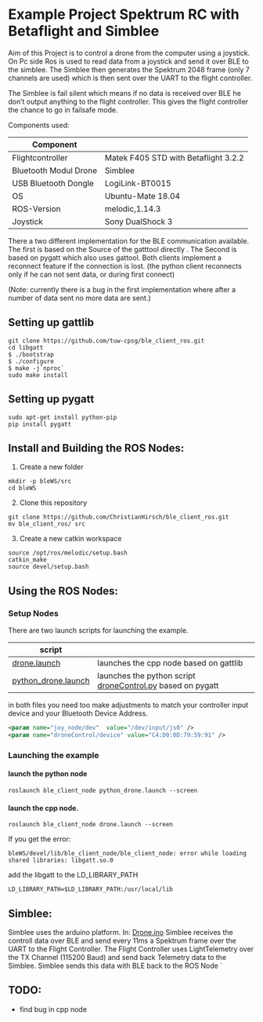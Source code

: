 # Example Project Spektrum RC with Betaflight and Simblee

Aim of this Project is to control a drone from the computer using a joystick. On Pc side Ros is used to read data from a joystick and send it over BLE to the simblee. The Simblee then generates the Spektrum 2048 frame (only 7 channels are used) which is then sent over the UART to the flight controller.

The Simblee is fail silent which means if no data is received over BLE he don’t output anything to the flight controller. This gives the flight controller the chance to go in failsafe mode.

Components used:

| Component  | |
| ------------- | ------------- |
| Flightcontroller | Matek F405 STD with Betaflight 3.2.2   |
| Bluetooth Modul Drone | Simblee |
| USB Bluetooth Dongle | LogiLink-BT0015 |
| OS | Ubuntu-Mate 18.04 |
| ROS-Version | melodic,1.14.3 |
| Joystick | Sony DualShock 3 |


There a two different implementation for the BLE communication available. The first is based on the Source of the gatttool directly . The Second is based on pygatt which also uses gattool. Both clients implement a reconnect feature if the connection is lost. (the python client reconnects only if he can not sent data, or during first connect)

(Note: currently there is a bug in the first implementation where after a number of data sent no more data are sent.) 

## Setting up gattlib
```
git clone https://github.com/tuw-cpsg/ble_client_ros.git
cd libgatt
$ ./bootstrap
$ ./configure
$ make -j`nproc`
sudo make install
```
## Setting up pygatt
```
sudo apt-get install python-pip
pip install pygatt
```
## Install and Building the ROS Nodes:

1. Create a new folder
```
mkdir -p bleWS/src
cd bleWS
```
2. Clone this repository 
```
git clone https://github.com/ChristianHirsch/ble_client_ros.git
mv ble_client_ros/ src
```
3. Create a new catkin workspace
```
source /opt/ros/melodic/setup.bash
catkin_make
source devel/setup.bash
```
## Using the ROS Nodes:
### Setup Nodes
There are two launch scripts for launching the example.

| script  | |
| ------------- | ------------- |
| [drone.launch](ble_client_node/launch/drone.launch) | launches the cpp node based on gattlib   |
| [python_drone.launch](ble_client_node/launch/python_drone.launch) | launches the python script [droneControl.py](ble_client_node/scripts/droneControl.py)  based on pygatt |

in both files you need too make adjustments to match your controller input device and your Bluetooth Device Address.
```xml
<param name="joy_node/dev"  value="/dev/input/js0" /> 
<param name="droneControl/device" value="C4:D0:0D:79:59:91" />
```
### Launching the example
#### launch the python node
```
roslaunch ble_client_node python_drone.launch --screen
``` 
#### launch the cpp node.
```
roslaunch ble_client_node drone.launch --screen
```

If you get the error:
```
bleWS/devel/lib/ble_client_node/ble_client_node: error while loading shared libraries: libgatt.so.0
```
add the libgatt to the LD_LIBRARY_PATH
```
LD_LIBRARY_PATH=$LD_LIBRARY_PATH:/usr/local/lib
```

## Simblee:
Simblee uses the arduino platform. In:
[Drone.ino](ble_client_ros/spektrumExampleSimbleeSrc/Drone.ino) 
Simblee receives the controll data over BLE and send every 11ms a Spektrum frame over the UART to the Flight Controller. The Flight Controller uses LightTelemetry over the TX Channel (115200 Baud) and send back Telemetry data to the Simblee. Simblee sends this data with BLE back to the ROS Node 
`
## TODO: 
* find bug in cpp node
